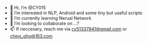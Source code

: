 - 👋 Hi, I’m @CY015
- 👀 I’m interested in NLP, Android and some tiny but useful scripts
- 🌱 I’m currently learning Nerual Network
- 💞️ I’m looking to collaborate on ...?
- 📫 If neccesary, reach me via cy51337941@gmail.com or cheyi_gho@163.com

<!---
CY015/CY015 is a ✨ special ✨ repository because its `README.md` (this file) appears on your GitHub profile.
You can click the Preview link to take a look at your changes.
--->
